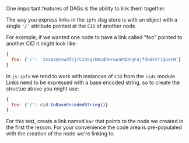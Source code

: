 One important features of DAGs is the ability to link them together.

The way you express links in the `ipfs` dag store is with an object with a
single `'/'` attribute pointed at the `CID` of another node.

For example, if we wanted one node to have a link called "foo" pointed
to another CID it might look like:

```javascript
{
  foo: {'/': 'z43AaGEvwdfzjrCZ3Sq7DKxdDHrwoaPQDtqF4jfdkNEVTiqGVFW'}
}
```

In `js-ipfs` we tend to work with instances of `CID` from the `cids` module.
Links need to be expressed with a base encoded string, so to create the
structue above you might use:

```javascript
{
  foo: {'/': cid.toBaseEncodedString()}
}
```

For this test, create a link named `bar` that points to the node we
created in the first the lesson. For your convenience the code area is
pre-populated with the creation of the node we're linking to.
